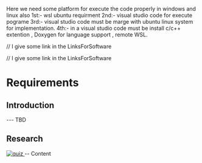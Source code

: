 Here we need some platform for execute the code properly in windows and linux also
1st:- wsl ubuntu requirment
2nd:- visual studio code for execute pograme
3rd:- visual studio code must be marge with ubuntu linux system for implementation.
4th:- in a visual studio code must be install c/c++ extention , Doxygen for language support , remote WSL.


// I give some link in the LinksForSoftware


// I give some link in the LinksForSoftware

# Requirements
## Introduction
 --- TBD 

## Research
[![quiz](https://user-images.githubusercontent.com/42884425/142883987-a09fc2d4-a449-4d1b-9560-fe2d55163158.jpg)
](https://www.geeksforgeeks.org/hard/c-gq)
-- Content 

